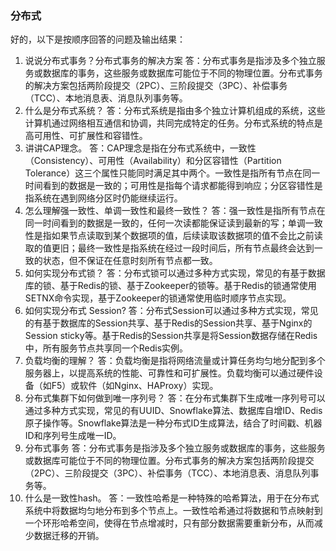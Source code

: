 ### 分布式

好的，以下是按顺序回答的问题及输出结果：

1. 说说分布式事务？分布式事务的解决方案
   答：分布式事务是指涉及多个独立服务或数据库的事务，这些服务或数据库可能位于不同的物理位置。分布式事务的解决方案包括两阶段提交（2PC）、三阶段提交（3PC）、补偿事务（TCC）、本地消息表、消息队列事务等。
2. 什么是分布式系统？
   答：分布式系统是指由多个独立计算机组成的系统，这些计算机通过网络相互通信和协调，共同完成特定的任务。分布式系统的特点是高可用性、可扩展性和容错性。
3. 讲讲CAP理念。
   答：CAP理念是指在分布式系统中，一致性（Consistency）、可用性（Availability）和分区容错性（Partition Tolerance）这三个属性只能同时满足其中两个。一致性是指所有节点在同一时间看到的数据是一致的；可用性是指每个请求都能得到响应；分区容错性是指系统在遇到网络分区时仍能继续运行。
4. 怎么理解强一致性、单调一致性和最终一致性？
   答：强一致性是指所有节点在同一时间看到的数据是一致的，任何一次读都能保证读到最新的写；单调一致性是指如果节点读取到某个数据项的值，后续读取该数据项的值不会比之前读取的值更旧；最终一致性是指系统在经过一段时间后，所有节点最终会达到一致的状态，但不保证在任意时刻所有节点都一致。
5. 如何实现分布式锁？
   答：分布式锁可以通过多种方式实现，常见的有基于数据库的锁、基于Redis的锁、基于Zookeeper的锁等。基于Redis的锁通常使用SETNX命令实现，基于Zookeeper的锁通常使用临时顺序节点实现。
6. 如何实现分布式 Session?
   答：分布式Session可以通过多种方式实现，常见的有基于数据库的Session共享、基于Redis的Session共享、基于Nginx的Session sticky等。基于Redis的Session共享是将Session数据存储在Redis中，所有服务节点共享同一个Redis实例。
7. 负载均衡的理解？
   答：负载均衡是指将网络流量或计算任务均匀地分配到多个服务器上，以提高系统的性能、可靠性和可扩展性。负载均衡可以通过硬件设备（如F5）或软件（如Nginx、HAProxy）实现。
8. 分布式集群下如何做到唯一序列号？
   答：在分布式集群下生成唯一序列号可以通过多种方式实现，常见的有UUID、Snowflake算法、数据库自增ID、Redis原子操作等。Snowflake算法是一种分布式ID生成算法，结合了时间戳、机器ID和序列号生成唯一ID。
9. 分布式事务
   答：分布式事务是指涉及多个独立服务或数据库的事务，这些服务或数据库可能位于不同的物理位置。分布式事务的解决方案包括两阶段提交（2PC）、三阶段提交（3PC）、补偿事务（TCC）、本地消息表、消息队列事务等。
10. 什么是一致性hash。
    答：一致性哈希是一种特殊的哈希算法，用于在分布式系统中将数据均匀地分布到多个节点上。一致性哈希通过将数据和节点映射到一个环形哈希空间，使得在节点增减时，只有部分数据需要重新分布，从而减少数据迁移的开销。
